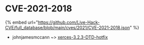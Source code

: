 # CVE-2021-2018
{% embed url="https://github.com/Live-Hack-CVE/full_database/blob/main/cves/2021/CVE-2021-2018.json" %}

* johnjamesmccann ~> [xerces-3.2.3-DTD-hotfix](https://www.alice-snow.ru/2021/database/cve-2021-2018/xerces-3.2.3-dtd-hotfix-johnjamesmccann)